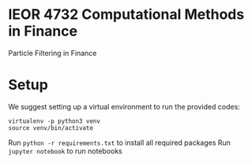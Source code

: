 # IEOR 4732 Computational Methods in Finance
Particle Filtering in Finance

# Setup
We suggest setting up a virtual environment to run the provided codes:
```
virtualenv -p python3 venv
source venv/bin/activate
```
Run `python -r requirements.txt` to install all required packages
Run `jupyter notebook` to run notebooks
